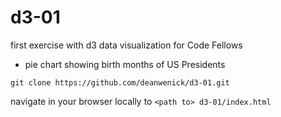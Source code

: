 d3-01
=====

first exercise with d3 data visualization for Code Fellows

+ pie chart showing birth months of US Presidents

`git clone https://github.com/deanwenick/d3-01.git`

navigate in your browser locally to `<path to> d3-01/index.html`




